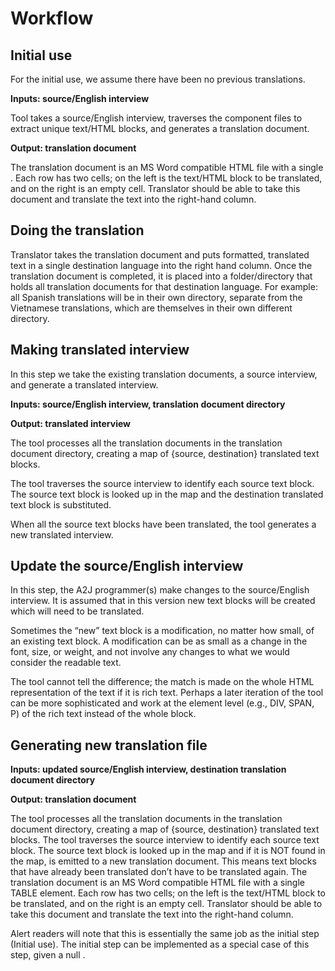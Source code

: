 # Workflow
## Initial use
For the initial use, we assume there have been no previous translations.

**Inputs: source/English interview**

Tool takes a source/English interview, traverses the component files to extract unique text/HTML blocks, and generates a translation document.

**Output: translation document**

The translation document is an MS Word compatible HTML file with a single <TABLE>. Each row has two cells; on the left is the text/HTML block to be translated, and on the right is an empty cell. Translator should be able to take this document and translate the text into the right-hand column.

## Doing the translation
Translator takes the translation document and puts formatted, translated text in a single destination language into the right hand column.
Once the translation document is completed, it is placed into a folder/directory that holds all translation documents for that destination language.
For example: all Spanish translations will be in their own directory, separate from the Vietnamese translations, which are themselves in their own different directory.

## Making translated interview
In this step we take the existing translation documents, a source interview, and generate a translated interview.

**Inputs: source/English interview, translation document directory**

**Output: translated interview**

The tool processes all the translation documents in the translation document directory, creating a map of {source, destination} translated text blocks.

The tool traverses the source interview to identify each source text block. The source text block is looked up in the map and the destination translated text block is substituted.

When all the source text blocks have been translated, the tool generates a new translated interview.

## Update the source/English interview
In this step, the A2J programmer(s) make changes to the source/English interview. It is assumed that in this version new text blocks will be created which will need to be translated.

Sometimes the “new” text block is a modification, no matter how small, of an existing text block. A modification can be as small as a change in the font, size, or weight, and not involve any changes to what we would consider the readable text.

The tool cannot tell the difference; the match is made on the whole HTML representation of the text if it is rich text. 
Perhaps a later iteration of the tool can be more sophisticated and work at the element level (e.g., DIV, SPAN, P) of the rich text instead of the whole block.

## Generating new translation file
**Inputs: updated source/English interview, destination translation document directory**

**Output: translation document**

The tool processes all the translation documents in the translation document directory, creating a map of {source, destination} translated text blocks.
The tool traverses the source interview to identify each source text block. The source text block is looked up in the map and if it is NOT found in the map, is emitted to a new translation document. This means text blocks that have already been translated don’t have to be translated again.
The translation document is an MS Word compatible HTML file with a single TABLE element. Each row has two cells; on the left is the text/HTML block to be translated, and on the right is an empty cell. Translator should be able to take this document and translate the text into the right-hand column.

Alert readers will note that this is essentially the same job as the initial step (Initial use). The initial step can be implemented as a special case of this step, given a null <destination translation document directory>.


